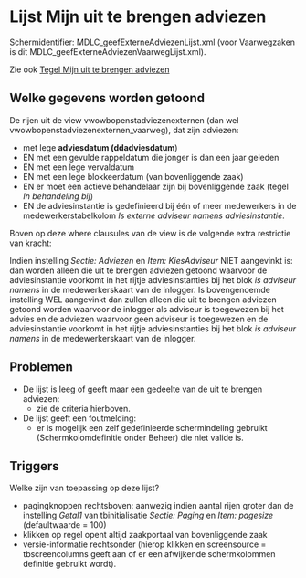 # Lijst Mijn uit te brengen adviezen

Schermidentifier: MDLC_geefExterneAdviezenLijst.xml (voor Vaarwegzaken is dit MDLC_geefExterneAdviezenVaarwegLijst.xml).

Zie ook [Tegel Mijn uit te brengen adviezen](/docs/probleemoplossing/portalen_en_moduleschermen/openingsportaal/tegel_mijn_uit_te_brengen_adviezen.md)

## Welke gegevens worden getoond

De rijen uit de view vwowbopenstadviezenexternen (dan wel vwowbopenstadviezenexternen_vaarweg), dat zijn adviezen:

  * met lege **adviesdatum (ddadviesdatum**)
  * EN met een gevulde rappeldatum die jonger is dan een jaar geleden
  * EN met een lege vervaldatum 
  * EN met een lege blokkeerdatum (van bovenliggende zaak) 
  * EN er moet een actieve behandelaar zijn bij bovenliggende zaak (tegel *In behandeling bij*)
  * EN de adviesinstantie is gedefinieerd bij één of meer medewerkers in de medewerkerstabelkolom *Is externe adviseur namens adviesinstantie*.

Boven op deze where clausules van de view is de volgende extra restrictie van kracht:

Indien instelling *Sectie: Adviezen* en *Item: KiesAdviseur* NIET aangevinkt is: dan worden alleen die uit te brengen adviezen getoond waarvoor de adviesinstantie voorkomt in het rijtje adviesinstanties bij het blok *is adviseur namens* in de medewerkerskaart van de inlogger.
Is bovengenoemde instelling WEL aangevinkt dan zullen alleen die uit te brengen adviezen getoond worden waarvoor de inlogger als adviseur is toegewezen bij het advies en de adviezen waarvoor geen adviseur is toegewezen en de adviesinstantie voorkomt in het rijtje adviesinstanties bij het blok *is adviseur namens* in de medewerkerskaart van de inlogger.

## Problemen

  * De lijst is leeg of geeft maar een gedeelte van de uit te brengen adviezen:
    * zie de criteria hierboven.
  * De lijst geeft een foutmelding:
    * er is mogelijk een zelf gedefinieerde schermindeling gebruikt (Schermkolomdefinitie onder Beheer) die niet valide is.

## Triggers

Welke zijn van toepassing op deze lijst?

  * pagingknoppen rechtsboven: aanwezig indien aantal rijen groter dan de instelling *Getal1* van tbinitialisatie *Sectie: Paging* en *Item: pagesize* (defaultwaarde = 100)
  * klikken op regel opent altijd zaakportaal van bovenliggende zaak
  * versie-informatie rechtsonder (hierop klikken en screensource = tbscreencolumns geeft aan of er een afwijkende schermkolommen definitie gebruikt wordt).

